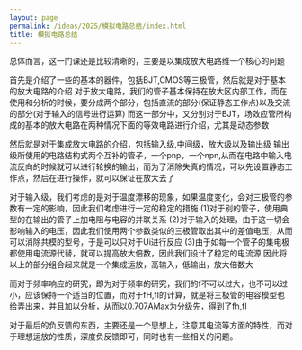 ```yaml
---
layout: page
permalink: /ideas/2025/模拟电路总结/index.html
title: 模拟电路总结
---
```

总体而言，这一门课还是比较清晰的，主要是以集成放大电路维一个核心的问题

首先是介绍了一些的基本的器件，包括BJT,CMOS等三极管，然后就是对于基本的放大电路的介绍
对于放大电路，我们的管子基本保持在放大区内部工作，而在使用和分析的时候，要分成两个部分，包括直流的部分(保证静态工作点)以及交流的部分(对于输入的信号进行运算)
而这一部分中，又分别对于BJT，场效应管所构成的基本的放大电路在两种情况下面的等效电路进行介绍，尤其是动态参数

然后就是对于集成放大电路的介绍，包括输入级,中间级，放大级以及输出级
输出级所使用的电路结构式两个互补的管子，一个pnp，一个npn,从而在电路中输入电流反向的时候就可以进行轮换的输出，而为了消除失真的情况，可以先设置静态工作点，然后在进行操作，就可以保证在放大去了

对于输入级，我们考虑的是对于温度漂移的现象，如果温度变化，会对三极管的参数有一定的影响，因此我们考虑进行一定的稳定的措施
(1)对于别的管子，使用典型的在输出的管子上加电阻与电容的并联关系
(2)对于输入的处理，由于这一切会影响输入的电压，因此我们使用两个参数类似的三极管取出其中的差值电压，从而可以消除共模的型号，于是可以只对于Ui进行反应
(3)由于如每一个管子的集电极都使用电流源代替，就可以提高放大倍数，因此我们设计了稳定的电流源
因此将以上的部分组合起来就是一个集成运放，高输入，低输出，放大倍数大

而对于频率响应的研究，即为对于频率的研究，我们的f不可以过大，也不可以过小，应该保持一个适当的位置，而对于fH,fl的计算，就是将三极管的电容模型也给弄出来，并且加以分析，从而以0.707AMax为分级先，得到了fh,fl

对于最后的负反馈的东西，主要还是一个思想上，注意其电流等方面的特性，而对于理想运放的性质，深度负反馈即可，同时也有一些相关的问题。